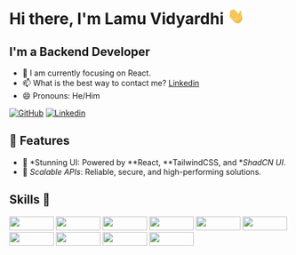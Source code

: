 # Hi there, I'm Lamu Vidyardhi <img width="30px" height="30" src="https://github.com/SatYu26/SatYu26/raw/master/Assets/Hi.gif" />
## I'm a Backend Developer
- 🌱 I am currently focusing on React.
- 📫 What is the best way to contact me? [Linkedin](www.linkedin.com/in/vidyardhi-lamu)
- 😄 Pronouns: He/Him


[![GitHub](https://img.shields.io/badge/Github-100000?style=for-the-badge&logo=github&logoColor=white)](https://github.com/mojeshdev)
[![Linkedin](https://img.shields.io/badge/Linkedin-0077B5?style=for-the-badge&logo=linkedin&logoColor=white)](https://www.linkedin.com/in/vidyardhi-lamu/)

## 🌟 Features

- 🎨 *Stunning UI: Powered by **React, **TailwindCSS, and **ShadCN UI*.
- 🚀 *Scalable APIs*: Reliable, secure, and high-performing solutions.


## Skills 💪
<p>
<img width ='80px' height='25px' src='https://img.shields.io/badge/java-%23ED8B00.svg?style=for-the-badge&logo=openjdk&logoColor=white' />
<img width ='80px' height='25px' src='https://img.shields.io/badge/spring-%236DB33F.svg?style=for-the-badge&logo=spring&logoColor=white' />


<img width ='80px' height='25px' src='https://img.shields.io/badge/FastAPI-005571?style=for-the-badge&logo=fastapi' />


<img width ='80px' height='25px' src='https://img.shields.io/badge/JavaScript-323330?style=for-the-badge&amp;logo=javascript&amp;logoColor=F7DF1E' />
<img width ='80px' height='25px' src='https://img.shields.io/badge/typescript-%2523007ACC.svg?style=for-the-badge&amp;logo=typescript&amp;logoColor=white' />


<img width ='80px' height='25px' src='https://img.shields.io/badge/React-20232A?style=for-the-badge&amp;logo=react&amp;logoColor=61DAFB' />

<img width ='80px' height='25px' src='https://img.shields.io/badge/Node.js-339933?style=for-the-badge&amp;logo=nodedotjs&amp;logoColor=white' />





<!-- postgresql -->
<img width ='80px' height='25px' src='https://img.shields.io/badge/oracleSQL-316192?style=for-the-badge&amp;logo=postgresql&amp;logoColor=white' />


<!-- git -->
<img width ='80px' height='25px' src='https://img.shields.io/badge/GIT-E44C30?style=for-the-badge&amp;logo=git&amp;logoColor=white' />
<img width ='80px' height='25px' src='https://img.shields.io/badge/Linux-FCC624?style=for-the-badge&logo=linux&logoColor=black' />
</p>


